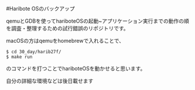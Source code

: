 #Haribote OSのバックアップ

qemuとGDBを使ってhariboteOSの起動~アプリケーション実行までの動作の順を調査・整理するための試行錯誤のリポジトリです。

macOSの方はqemuをhomebrewで入れることで、

```
$ cd 30_day/harib27f/
$ make run
```
のコマンドを打つことでhariboteOSを動かせると思います。

自分の詳細な環境などは後日載せます

